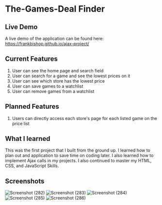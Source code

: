 # The-Games-Deal Finder

## Live Demo

A live demo of the application can be found here: https://frankbishop.github.io/ajax-project/

## Current Features

1.  User can see the home page and search field
2.  User can search for a game and see the lowest prices on it
3.  User can see which store has the lowest price
4.  User can save games to a watchlist
5.  User can remove games from a watchlist

## Planned Features

1.  Users can directly access each store's page for each listed game on the price list

## What I learned

This was the first project that I built from the ground up.  I learned how to plan out and application to save time on coding later.  I also learned how to implement Ajax calls in my projects.  I also continued to master my HTML, CSS, and JavaScript Skills.


## Screenshots

![Screenshot (282)](https://user-images.githubusercontent.com/75149451/110043794-e7f30b80-7cfc-11eb-926a-965513387001.png)
![Screenshot (283)](https://user-images.githubusercontent.com/75149451/110043806-ec1f2900-7cfc-11eb-92d1-5fc24354e214.png)
![Screenshot (284)](https://user-images.githubusercontent.com/75149451/110043832-f6412780-7cfc-11eb-9039-bb6cb25321be.png)
![Screenshot (285)](https://user-images.githubusercontent.com/75149451/110043848-fe996280-7cfc-11eb-8cb4-2bb4223599fe.png)
![Screenshot (286)](https://user-images.githubusercontent.com/75149451/110043861-035e1680-7cfd-11eb-9c8a-1900786b0f3f.png)
